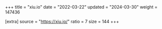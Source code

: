 +++
title = "xiu.io"
date = "2022-03-22"
updated = "2024-03-30"
weight = 147436

[extra]
source = "https://xiu.io/"
ratio = 7
size = 144
+++
